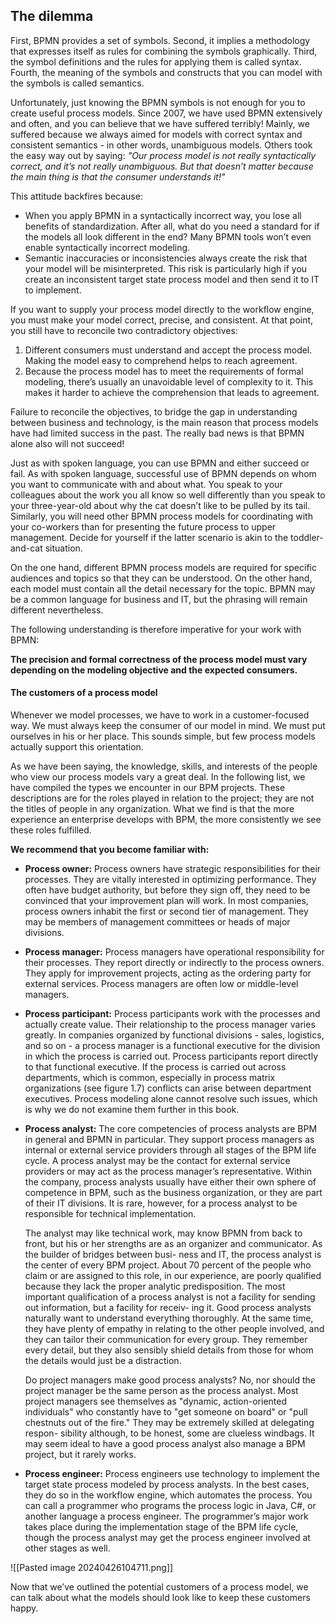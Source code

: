 ## **The dilemma** 

First, BPMN provides a set of symbols. Second, it implies a methodology that expresses itself as rules for combining the symbols graphically. Third, the symbol definitions and the rules for applying them is called syntax. Fourth, the meaning of the symbols and constructs that you can model with the symbols is called semantics.

Unfortunately, just knowing the BPMN symbols is not enough for you to create useful process models. Since 2007, we have used BPMN extensively and often, and you can believe that we have suffered terribly! Mainly, we suffered because we always aimed for models with correct syntax and consistent semantics - in other words, unambiguous models. Others took the easy way out by saying: *"Our process model is not really syntactically correct, and it’s not really unambiguous. But that doesn’t matter because the main thing is that the consumer understands it!"* 

This attitude backfires because:
- When you apply BPMN in a syntactically incorrect way, you lose all benefits of standardization. After all, what do you need a standard for if the models all look different in the end? Many BPMN tools won’t even enable syntactically incorrect modeling.
- Semantic inaccuracies or inconsistencies always create the risk that your model will be misinterpreted. This risk is particularly high if you create an inconsistent target state process model and then send it to IT to implement.

If you want to supply your process model directly to the workflow engine, you must make your model correct, precise, and consistent. At that point, you still have to reconcile two contradictory objectives:

1. Different consumers must understand and accept the process model. Making the model easy to comprehend helps to reach agreement.
2. Because the process model has to meet the requirements of formal modeling, there’s usually an unavoidable level of complexity to it. This makes it harder to achieve the comprehension that leads to agreement.

Failure to reconcile the objectives, to bridge the gap in understanding between business and technology, is the main reason that process models have had limited success in the past. The really bad news is that BPMN alone also will not succeed!

Just as with spoken language, you can use BPMN and either succeed or fail. As with spoken language, successful use of BPMN depends on whom you want to communicate with and about what. You speak to your colleagues about the work you all know so well differently than you speak to your three-year-old about why the cat doesn’t like to be pulled by its tail. Similarly, you will need other BPMN process models for coordinating with your co-workers than for presenting the future process to upper management. Decide for yourself if the latter scenario is akin to the toddler-and-cat situation.

On the one hand, different BPMN process models are required for specific audiences and topics so that they can be understood. On the other hand, each model must contain all the detail necessary for the topic. BPMN may be a common language for business and IT, but the phrasing will remain different nevertheless.

The following understanding is therefore imperative for your work with BPMN:

**The precision and formal correctness of the process model must vary depending on the modeling objective and the expected consumers.** 

#### The customers of a process model

Whenever we model processes, we have to work in a customer-focused way. We must always keep the consumer of our model in mind. We must put ourselves in his or her place. This sounds simple, but few process models actually support this orientation.

As we have been saying, the knowledge, skills, and interests of the people who view our process models vary a great deal. In the following list, we have compiled the types we encounter in our BPM projects. These descriptions are for the roles played in relation to the project; they are not the titles of people in any organization. What we find is that the more experience an enterprise develops with BPM, the more consistently we see these roles fulfilled. 

**We recommend that you become familiar with:**

- **Process owner:** Process owners have strategic responsibilities for their processes. They are vitally interested in optimizing performance. They often have budget authority, but before they sign off, they need to be convinced that your improvement plan will work. In most companies, process owners inhabit the first or second tier of management. They may be members of management committees or heads of major divisions.
- **Process manager:** Process managers have operational responsibility for their processes. They report directly or indirectly to the process owners. They apply for improvement projects, acting as the ordering party for external services. Process managers are often low or middle-level managers.
- **Process participant:** Process participants work with the processes and actually create value. Their relationship to the process manager varies greatly. In companies organized by functional divisions - sales, logistics, and so on - a process manager is a functional executive for the division in which the process is carried out. Process participants report directly to that functional executive. If the process is carried out across departments, which is common, especially in process matrix organizations (see figure 1.7) conflicts can arise between department executives. Process modeling alone cannot resolve such issues, which is why we do not examine them further in this book.
- **Process analyst:** The core competencies of process analysts are BPM in general and BPMN in particular. They support process managers as internal or external service providers through all stages of the BPM life cycle. A process analyst may be the contact for external service providers or may act as the process manager’s representative. Within the company, process analysts usually have either their own sphere of competence in BPM, such as the business organization, or they are part of their IT divisions. It is rare, however, for a process analyst to be responsible for technical implementation.

  The analyst may like technical work, may know BPMN from back to front, but his or her strengths are as an organizer and communicator. As the builder of bridges between busi- ness and IT, the process analyst is the center of every BPM project. About 70 percent of the people who claim or are assigned to this role, in our experience, are poorly qualified because they lack the proper analytic predisposition. The most important qualification of a process analyst is not a facility for sending out information, but a facility for receiv- ing it. Good process analysts naturally want to understand everything thoroughly. At the same time, they have plenty of empathy in relating to the other people involved, and they can tailor their communication for every group. They remember every detail, but they also sensibly shield details from those for whom the details would just be a distraction.

  Do project managers make good process analysts? No, nor should the project manager be the same person as the process analyst. Most project managers see themselves as "dynamic, action-oriented individuals" who constantly have to "get someone on board" or "pull chestnuts out of the fire." They may be extremely skilled at delegating respon- sibility although, to be honest, some are clueless windbags. It may seem ideal to have a good process analyst also manage a BPM project, but it rarely works.
- **Process engineer:** Process engineers use technology to implement the target state process modeled by process analysts. In the best cases, they do so in the workflow engine, which automates the process. You can call a programmer who programs the process logic in Java, C#, or another language a process engineer. The programmer’s major work takes place during the implementation stage of the BPM life cycle, though the process analyst may get the process engineer involved at other stages as well.

![[Pasted image 20240426104711.png]]

Now that we’ve outlined the potential customers of a process model, we can talk about what the models should look like to keep these customers happy.
